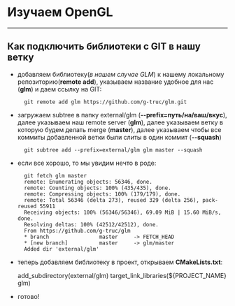 # Изучаем OpenGL

----

## Как подключить библиотеки с GIT в нашу ветку

- добавляем библиотеку(*в нашем случае GLM*) к нашему локальному репозиторию(**remote add**), указываем название удобное для нас (**glm**) и даем ссылку на GIT:

        git remote add glm https://github.com/g-truc/glm.git

- загружаем subtree в папку external/glm (**--prefix=путь/на/ваш/вкус**), далее указываем наш remote server (**glm**), далее указываем ветку в которую будем делать merge (**master**), далее указываем чтобы все коммиты добавленной ветки были слиты в один коммит (**--squash**)

        git subtree add --prefix=external/glm glm master --squash

- если все хорошо, то мы увидим нечто в роде:

        git fetch glm master
        remote: Enumerating objects: 56346, done.
        remote: Counting objects: 100% (435/435), done.
        remote: Compressing objects: 100% (179/179), done.
        remote: Total 56346 (delta 273), reused 329 (delta 256), pack-reused 55911
        Receiving objects: 100% (56346/56346), 69.09 MiB | 15.60 MiB/s, done.
        Resolving deltas: 100% (42512/42512), done.
        From https://github.com/g-truc/glm
        * branch                master     -> FETCH_HEAD
        * [new branch]          master     -> glm/master
        Added dir 'external/glm'

- теперь добавляем библиотеку в проект, открываем **CMakeLists.txt**:

    add_subdirectory(external/glm)
    target_link_libraries(${PROJECT_NAME} glm)

- готово!

